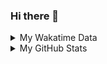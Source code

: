 ### Hi there 👋

<!--
**cdfmlr/cdfmlr** is a ✨ _special_ ✨ repository because its `README.md` (this file) appears on your GitHub profile.

Here are some ideas to get you started:

- 🔭 I’m currently working on ...
- 🌱 I’m currently learning ...
- 👯 I’m looking to collaborate on ...
- 🤔 I’m looking for help with ...
- 💬 Ask me about ...
- 📫 How to reach me: ...
- 😄 Pronouns: ...
- ⚡ Fun fact: ...
-->

<details>

<summary>My Wakatime Data</summary>

<!--START_SECTION:waka-->
![Lines of code](https://img.shields.io/badge/From%20Hello%20World%20I%27ve%20Written-623%20Thousand%20lines%20of%20code-blue)

**🐱 My GitHub Data** 

> 🏆 156 Contributions in the Year 2022
 > 
> 📦 400.9 kB Used in GitHub's Storage 
 > 
> 🚫 Not Opted to Hire
 > 
> 📜 47 Public Repositories 
 > 
> 🔑 10 Private Repositories  
 > 
**I'm an Early 🐤** 

```text
🌞 Morning    85 commits     █████░░░░░░░░░░░░░░░░░░░░   21.63% 
🌆 Daytime    173 commits    ███████████░░░░░░░░░░░░░░   44.02% 
🌃 Evening    122 commits    ███████░░░░░░░░░░░░░░░░░░   31.04% 
🌙 Night      13 commits     ░░░░░░░░░░░░░░░░░░░░░░░░░   3.31%

```
📅 **I'm Most Productive on Friday** 

```text
Monday       32 commits     ██░░░░░░░░░░░░░░░░░░░░░░░   8.14% 
Tuesday      44 commits     ██░░░░░░░░░░░░░░░░░░░░░░░   11.2% 
Wednesday    62 commits     ████░░░░░░░░░░░░░░░░░░░░░   15.78% 
Thursday     69 commits     ████░░░░░░░░░░░░░░░░░░░░░   17.56% 
Friday       70 commits     ████░░░░░░░░░░░░░░░░░░░░░   17.81% 
Saturday     54 commits     ███░░░░░░░░░░░░░░░░░░░░░░   13.74% 
Sunday       62 commits     ████░░░░░░░░░░░░░░░░░░░░░   15.78%

```


📊 **This Week I Spent My Time On** 

```text
⌚︎ Time Zone: Asia/Shanghai

```

**I Mostly Code in Go** 

```text
Go                       13 repos            ██████░░░░░░░░░░░░░░░░░░░   27.08% 
Python                   11 repos            █████░░░░░░░░░░░░░░░░░░░░   22.92% 
Jupyter Notebook         6 repos             ███░░░░░░░░░░░░░░░░░░░░░░   12.5% 
Java                     4 repos             ██░░░░░░░░░░░░░░░░░░░░░░░   8.33% 
HTML                     2 repos             █░░░░░░░░░░░░░░░░░░░░░░░░   4.17%

```



 Last Updated on 30/04/2022 02:07:52 UTC
<!--END_SECTION:waka-->

</details>

<details>
 
 <summary>My GitHub Stats</summary>

[![CDFMLR's github stats](https://github-readme-stats.vercel.app/api?username=cdfmlr&count_private=true&show_icons=true)](https://github.com/anuraghazra/github-readme-stats)

</details>
